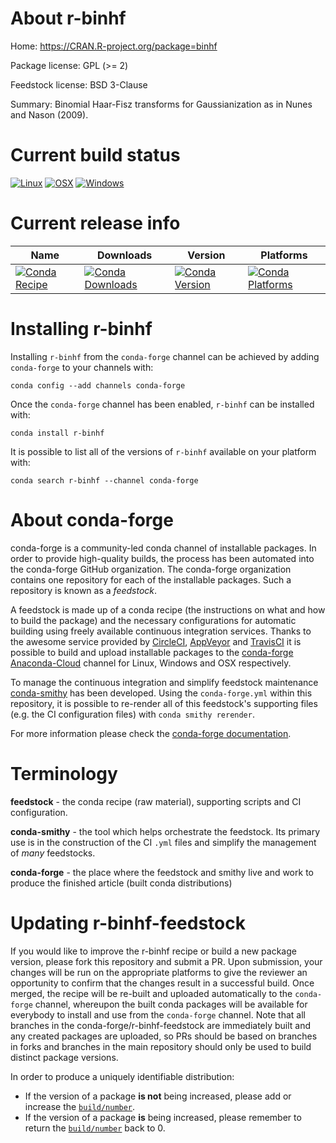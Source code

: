 About r-binhf
=============

Home: https://CRAN.R-project.org/package=binhf

Package license: GPL (>= 2)

Feedstock license: BSD 3-Clause

Summary: Binomial Haar-Fisz transforms for Gaussianization as in Nunes and Nason (2009).



Current build status
====================

[![Linux](https://img.shields.io/circleci/project/github/conda-forge/r-binhf-feedstock/master.svg?label=Linux)](https://circleci.com/gh/conda-forge/r-binhf-feedstock)
[![OSX](https://img.shields.io/travis/conda-forge/r-binhf-feedstock/master.svg?label=macOS)](https://travis-ci.org/conda-forge/r-binhf-feedstock)
[![Windows](https://img.shields.io/appveyor/ci/conda-forge/r-binhf-feedstock/master.svg?label=Windows)](https://ci.appveyor.com/project/conda-forge/r-binhf-feedstock/branch/master)

Current release info
====================

| Name | Downloads | Version | Platforms |
| --- | --- | --- | --- |
| [![Conda Recipe](https://img.shields.io/badge/recipe-r--binhf-green.svg)](https://anaconda.org/conda-forge/r-binhf) | [![Conda Downloads](https://img.shields.io/conda/dn/conda-forge/r-binhf.svg)](https://anaconda.org/conda-forge/r-binhf) | [![Conda Version](https://img.shields.io/conda/vn/conda-forge/r-binhf.svg)](https://anaconda.org/conda-forge/r-binhf) | [![Conda Platforms](https://img.shields.io/conda/pn/conda-forge/r-binhf.svg)](https://anaconda.org/conda-forge/r-binhf) |

Installing r-binhf
==================

Installing `r-binhf` from the `conda-forge` channel can be achieved by adding `conda-forge` to your channels with:

```
conda config --add channels conda-forge
```

Once the `conda-forge` channel has been enabled, `r-binhf` can be installed with:

```
conda install r-binhf
```

It is possible to list all of the versions of `r-binhf` available on your platform with:

```
conda search r-binhf --channel conda-forge
```


About conda-forge
=================

conda-forge is a community-led conda channel of installable packages.
In order to provide high-quality builds, the process has been automated into the
conda-forge GitHub organization. The conda-forge organization contains one repository
for each of the installable packages. Such a repository is known as a *feedstock*.

A feedstock is made up of a conda recipe (the instructions on what and how to build
the package) and the necessary configurations for automatic building using freely
available continuous integration services. Thanks to the awesome service provided by
[CircleCI](https://circleci.com/), [AppVeyor](https://www.appveyor.com/)
and [TravisCI](https://travis-ci.org/) it is possible to build and upload installable
packages to the [conda-forge](https://anaconda.org/conda-forge)
[Anaconda-Cloud](https://anaconda.org/) channel for Linux, Windows and OSX respectively.

To manage the continuous integration and simplify feedstock maintenance
[conda-smithy](https://github.com/conda-forge/conda-smithy) has been developed.
Using the ``conda-forge.yml`` within this repository, it is possible to re-render all of
this feedstock's supporting files (e.g. the CI configuration files) with ``conda smithy rerender``.

For more information please check the [conda-forge documentation](https://conda-forge.org/docs/).

Terminology
===========

**feedstock** - the conda recipe (raw material), supporting scripts and CI configuration.

**conda-smithy** - the tool which helps orchestrate the feedstock.
                   Its primary use is in the construction of the CI ``.yml`` files
                   and simplify the management of *many* feedstocks.

**conda-forge** - the place where the feedstock and smithy live and work to
                  produce the finished article (built conda distributions)


Updating r-binhf-feedstock
==========================

If you would like to improve the r-binhf recipe or build a new
package version, please fork this repository and submit a PR. Upon submission,
your changes will be run on the appropriate platforms to give the reviewer an
opportunity to confirm that the changes result in a successful build. Once
merged, the recipe will be re-built and uploaded automatically to the
`conda-forge` channel, whereupon the built conda packages will be available for
everybody to install and use from the `conda-forge` channel.
Note that all branches in the conda-forge/r-binhf-feedstock are
immediately built and any created packages are uploaded, so PRs should be based
on branches in forks and branches in the main repository should only be used to
build distinct package versions.

In order to produce a uniquely identifiable distribution:
 * If the version of a package **is not** being increased, please add or increase
   the [``build/number``](https://conda.io/docs/user-guide/tasks/build-packages/define-metadata.html#build-number-and-string).
 * If the version of a package **is** being increased, please remember to return
   the [``build/number``](https://conda.io/docs/user-guide/tasks/build-packages/define-metadata.html#build-number-and-string)
   back to 0.
